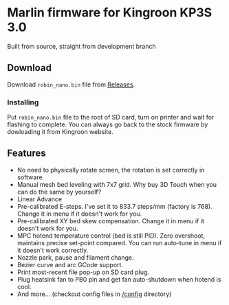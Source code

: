 # Marlin firmware for Kingroon KP3S 3.0
Built from source, straight from development branch

## Download
Download `robin_nano.bin` file from [Releases](https://github.com/konradmb/kp3s-marlin/releases).

### Installing
Put `robin_nano.bin` file to the root of SD card, turn on printer and wait for flashing to complete.
You can always go back to the stock firmware by dowloading it from Kingroon website.

## Features
- No need to physically rotate screen, the rotation is set correctly in software.
- Manual mesh bed leveling with 7x7 grid. Why buy 3D Touch when you can do the same by yourself?
- Linear Advance
- Pre-calibrated E-steps. I've set it to 833.7 steps/mm (factory is 768). Change it in menu if it doesn't work for you.
- Pre-calibrated XY bed skew compensation. Change it in menu if it doesn't work for you.
- MPC hotend temperature control (bed is still PID). Zero overshoot, maintains precise set-point compared. You can run auto-tune in menu if it doesn't work correctly.
- Nozzle park, pause and filament change.
- Bezier curve and arc GCode support.
- Print most-recent file pop-up on SD card plug.
- Plug heatsink fan to PB0 pin and get fan auto-shutdown when hotend is cool.
- And more… (checkout config files in [/config](https://github.com/konradmb/kp3s-marlin/tree/master/config) directory) 